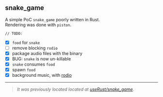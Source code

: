 ## snake_game

A simple PoC `snake_game` poorly written in Rust.  
Rendering was done with `piston`.

`// TODO:`
- [x] `food` for `snake`
- [ ] remove blocking `rodio`
- [x] package audio files with the binary
- [x] BUG: `snake` is now un-killable
- [x] `snake` consumes `food`
- [x] spawn `food`
- [x] background music, with [rodio](https://docs.rs/rodio)

---

> *It was previously located located at [useRust/snake_game](https://github.com/hoangph271/useRust/tree/master/snake_game).*
